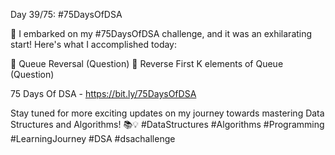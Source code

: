 Day 39/75: #75DaysOfDSA

🚀 I embarked on my #75DaysOfDSA challenge, and it was an exhilarating start! Here's what I accomplished today:

🔸️ Queue Reversal (Question)
🔸️ Reverse First K elements of Queue (Question)

75 Days Of DSA - https://bit.ly/75DaysOfDSA

Stay tuned for more exciting updates on my journey towards mastering Data Structures and Algorithms! 📚💡 #DataStructures #Algorithms #Programming #LearningJourney #DSA #dsachallenge
